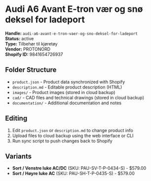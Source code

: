 # Audi A6 Avant E-tron vær og snø deksel for ladeport

**Handle:** `audi-a6-avant-e-tron-vaer-og-sno-deksel-for-ladeport`  
**Status:** active  
**Type:** Tilbehør til kjøretøy  
**Vendor:** PROTONORD  
**Shopify ID:** 9841654726937  

## Folder Structure

- `product.json` - Product data synchronized with Shopify
- `description.md` - Editable product description (HTML)
- `images/` - Product images (stored in cloud backup)
- `cad/` - CAD files and technical drawings (stored in cloud backup)
- `documentation/` - Additional documentation and notes

## Editing

1. Edit `product.json` or `description.md` to change product info
2. Upload files to cloud backup using the web interface or CLI
3. Run sync script to push changes back to Shopify

## Variants

- **Sort / Venstre luke AC/DC** (SKU: PAU-SV-T-P-0434-S) - $579.00
- **Sort / Høyre luke AC** (SKU: PAU-SH-T-P-0435-S) - $579.00
